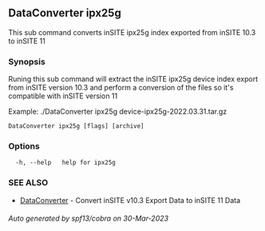 ## DataConverter ipx25g

This sub command converts inSITE ipx25g index exported from inSITE 10.3 to inSITE 11

### Synopsis

Runing this sub command will extract the inSITE ipx25g device index export from inSITE version 10.3 and perform a conversion of the files so it's compatible with inSITE version 11
  
  Example: ./DataConverter ipx25g device-ipx25g-2022.03.31.tar.gz
	

```
DataConverter ipx25g [flags] [archive]
```

### Options

```
  -h, --help   help for ipx25g
```

### SEE ALSO

* [DataConverter](DataConverter.md)	 - Convert inSITE v10.3 Export Data to inSITE 11 Data

###### Auto generated by spf13/cobra on 30-Mar-2023
